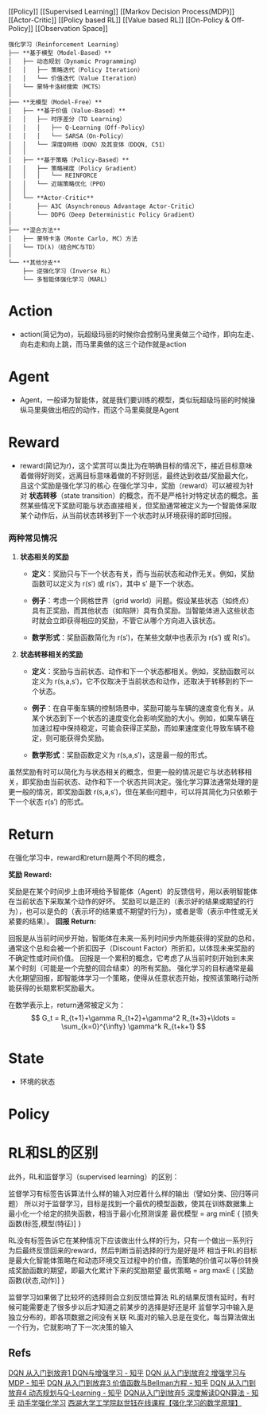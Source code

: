 [[Policy]]
[[Supervised Learning]]
[[Markov Decision Process(MDP)]]
[[Actor-Critic]]
[[Policy based RL]]
[[Value based RL]]
[[On-Policy & Off-Policy]]
[[Observation Space]]

```
强化学习（Reinforcement Learning）
├── **基于模型（Model-Based）**
│   ├── 动态规划（Dynamic Programming）
│   │   ├── 策略迭代（Policy Iteration）
│   │   └── 价值迭代（Value Iteration）
│   └── 蒙特卡洛树搜索（MCTS）
│
├── **无模型（Model-Free）**
│   ├── **基于价值（Value-Based）**
│   │   ├── 时序差分（TD Learning）
│   │   │   ├── Q-Learning（Off-Policy）  
│   │   │   └── SARSA（On-Policy）
│   │   └── 深度Q网络（DQN）及其变体（DDQN, C51）
│   │
│   ├── **基于策略（Policy-Based）**
│   │   ├── 策略梯度（Policy Gradient）
│   │   │   └── REINFORCE
│   │   └── 近端策略优化（PPO）
│   │
│   └── **Actor-Critic**
│       ├── A3C（Asynchronous Advantage Actor-Critic）
│       └── DDPG（Deep Deterministic Policy Gradient）
│
├── **混合方法**
│   ├── 蒙特卡洛（Monte Carlo, MC）方法
│   └── TD(λ)（结合MC与TD）
│
└── **其他分支**
    ├── 逆强化学习（Inverse RL）
    └── 多智能体强化学习（MARL）
```

# Action
- action(简记为$a$)，玩超级玛丽的时候你会控制马里奥做三个动作，即向左走、向右走和向上跳，而马里奥做的这三个动作就是action
# Agent
- Agent，一般译为智能体，就是我们要训练的模型，类似玩超级玛丽的时候操纵马里奥做出相应的动作，而这个马里奥就是Agent
# Reward
- reward(简记为$r$)，这个奖赏可以类比为在明确目标的情况下，接近目标意味着做得好则奖，远离目标意味着做的不好则惩，最终达到收益/奖励最大化，且这个奖励是强化学习的核心
在强化学习中，奖励（reward）可以被视为针对 **状态转移**（state transition）的概念，而不是严格针对特定状态的概念。虽然某些情况下奖励可能与状态直接相关，但奖励通常被定义为一个智能体采取某个动作后，从当前状态转移到下一个状态时从环境获得的即时回报。

### 两种常见情况

1. **状态相关的奖励**
   
    - **定义**：奖励只与下一个状态有关，而与当前状态和动作无关。例如，奖励函数可以定义为 r(s′) 或 r(s′)，其中 s′ 是下一个状态。
      
    - **例子**：考虑一个网格世界（grid world）问题。假设某些状态（如终点）具有正奖励，而其他状态（如陷阱）具有负奖励。当智能体进入这些状态时就会立即获得相应的奖励，不管它从哪个方向进入该状态。
      
    - **数学形式**：奖励函数简化为 r(s′)，在某些文献中也表示为 r(s′) 或 R(s′)。
    
2. **状态转移相关的奖励**
   
    - **定义**：奖励与当前状态、动作和下一个状态都相关。例如，奖励函数可以定义为 r(s,a,s′)，它不仅取决于当前状态和动作，还取决于转移到的下一个状态。
      
    - **例子**：在自平衡车辆的控制场景中，奖励可能与车辆的速度变化有关。从某个状态到下一个状态的速度变化会影响奖励的大小。例如，如果车辆在加速过程中保持稳定，可能会获得正奖励，而如果速度变化导致车辆不稳定，则可能获得负奖励。
      
    - **数学形式**：奖励函数定义为 r(s,a,s′)，这是最一般的形式。
      

虽然奖励有时可以简化为与状态相关的概念，但更一般的情况是它与状态转移相关，即奖励由当前状态、动作和下一个状态共同决定。强化学习算法通常处理的是更一般的情况，即奖励函数 r(s,a,s′)，但在某些问题中，可以将其简化为只依赖于下一个状态 r(s′) 的形式。



# Return

在强化学习中，reward和return是两个不同的概念，

**奖励 Reward:**

奖励是在某个时间步上由环境给予智能体（Agent）的反馈信号，用以表明智能体在当前状态下采取某个动作的好坏。
奖励可以是正的（表示好的结果或期望的行为），也可以是负的（表示坏的结果或不期望的行为），或者是零（表示中性或无关紧要的结果）。
**回报 Return:**

回报是从当前时间步开始，智能体在未来一系列时间步内所能获得的奖励的总和，通常这个总和会被一个折扣因子（Discount Factor）所折扣，以体现未来奖励的不确定性或时间价值。
回报是一个累积的概念，它考虑了从当前时刻开始到未来某个时刻（可能是一个完整的回合结束）的所有奖励。
强化学习的目标通常是最大化期望回报，即智能体学习一个策略，使得从任意状态开始，按照该策略行动所能获得的长期累积奖励最大。

在数学表示上，return通常被定义为：
$$
G_t = R_{t+1}+\gamma R_{t+2}+\gamma^2 R_{t+3}+\ldots = \sum_{k=0}^{\infty} \gamma^k R_{t+k+1}
$$


# State
- 环境的状态
# Policy



# RL和SL的区别
此外，RL和监督学习（supervised learning）的区别：

监督学习有标签告诉算法什么样的输入对应着什么样的输出（譬如分类、回归等问题）
所以对于监督学习，目标是找到一个最优的模型函数，使其在训练数据集上最小化一个给定的损失函数，相当于最小化预测误差
最优模型 = arg minE { [损失函数(标签,模型(特征)] }

RL没有标签告诉它在某种情况下应该做出什么样的行为，只有一个做出一系列行为后最终反馈回来的reward，然后判断当前选择的行为是好是坏
相当于RL的目标是最大化智能体策略在和动态环境交互过程中的价值，而策略的价值可以等价转换成奖励函数的期望，即最大化累计下来的奖励期望
最优策略 = arg maxE { [奖励函数(状态,动作)] }

监督学习如果做了比较坏的选择则会立刻反馈给算法
RL的结果反馈有延时，有时候可能需要走了很多步以后才知道之前某步的选择是好还是坏
监督学习中输入是独立分布的，即各项数据之间没有关联
RL面对的输入总是在变化，每当算法做出一个行为，它就影响了下一次决策的输入

## Refs
[DQN 从入门到放弃1 DQN与增强学习 - 知乎](https://zhuanlan.zhihu.com/p/21262246?refer=intelligentunit)
[DQN 从入门到放弃2 增强学习与MDP - 知乎](https://zhuanlan.zhihu.com/p/21292697?refer=intelligentunit)
[DQN 从入门到放弃3 价值函数与Bellman方程 - 知乎](https://zhuanlan.zhihu.com/p/21340755)
[DQN 从入门到放弃4 动态规划与Q-Learning - 知乎](https://zhuanlan.zhihu.com/p/21378532)
[DQN从入门到放弃5 深度解读DQN算法 - 知乎](https://zhuanlan.zhihu.com/p/21421729)
[动手学强化学习](https://hrl.boyuai.com/)
[西湖大学工学院赵世钰在线课程【强化学习的数学原理】](https://www.westlake.edu.cn/academics/School_of_Engineering/NEWS/202212/t20221209_24267.shtml)